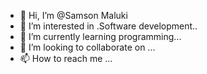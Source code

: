 - 👋 Hi, I’m @Samson Maluki 
- 👀 I’m interested in .Software development..
- 🌱 I’m currently learning programming...
- 💞️ I’m looking to collaborate on ...
- 📫 How to reach me ...

<!---
samson436/samson436 is a ✨ special ✨ repository because its `README.md` (this file) appears on your GitHub profile.
You can click the Preview link to take a look at your changes.
--->
